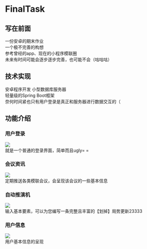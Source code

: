 # FinalTask
## 写在前面
一份安卓的期末作业<br>
一个极不完善的构想<br>
参考曾经的app、现在的小程序模联圈<br>
未来有时间可能会逐步逐步完善，也可能不会（咕咕咕）

## 技术实现
安卓程序开发
小型数据库服务器<br>
轻量级的Spring Boot框架<br>
奈何时间紧也只有用户登录是真正和服务器进行数据交互的（

## 功能介绍
### 用户登录
![](https://github.com/ChrisGray822626/FinalTask/raw/master/DemoImg/login.png)  
就是一个普通的登录界面，简单而且ugly= =

### 会议资讯
![](https://github.com/ChrisGray822626/FinalTask/raw/master/DemoImg/conferenceInfo.png)  
定期推送各类模联会议，会呈现该会议的一些基本信息

### 自动推演机
![](https://github.com/ChrisGray822626/FinalTask/raw/master/DemoImg/autoDeduce.png)  
输入基本要素，可以为您编写一条完整且丰富的【划掉】局势更新23333

### 用户信息
![](https://github.com/ChrisGray822626/FinalTask/raw/master/DemoImg/accountInfo.png)  
用户基本信息的呈现
